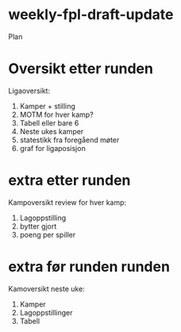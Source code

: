 # weekly-fpl-draft-update

Plan


# Oversikt etter runden
Ligaoversikt:
1. Kamper + stilling
2. MOTM for hver kamp?
3. Tabell eller bare 6
4. Neste ukes kamper
5. statestikk fra foregåend møter
6. graf for ligaposisjon

# extra etter runden
Kampoversikt review for hver kamp:
1. Lagoppstilling
2. bytter gjort
3. poeng per spiller

# extra før runden runden
Kamoversikt neste uke:
1. Kamper
2. Lagoppstillinger
3. Tabell